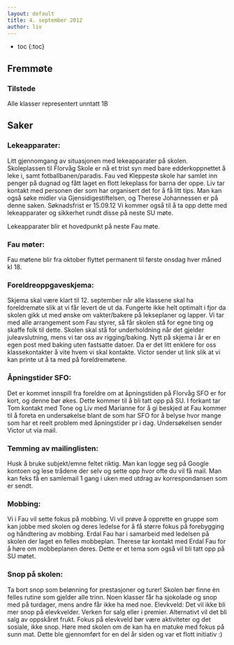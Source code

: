 ```yaml
---
layout: default
title: 4. september 2012
author: liv
---
```



* toc
{:toc}

Fremmøte
--------

### Tilstede

Alle klasser representert unntatt 1B

Saker
-----

### Lekeapparater:

Litt gjennomgang av situasjonen med lekeapparater på skolen.
Skoleplassen til Florvåg Skole er nå et trist syn med bare
edderkoppnettet å leke i, samt fotballbanen/paradis. Fau ved Kleppestø
skole har samlet inn penger på dugnad og fått laget en flott lekeplass
for barna der oppe. Liv tar kontakt med personen der som har organisert
det for å få litt tips. Man kan også søke midler via
Gjensidigestiftelsen, og Therese Johannessen er på denne saken.
Søknadsfrist er 15.09.12 Vi kommer også til å ta opp dette med
lekeapparater og sikkerhet rundt disse på neste SU møte.

Lekeapparater blir et hovedpunkt på neste Fau møte.

### Fau møter:

Fau møtene blir fra oktober flyttet permanent til første onsdag hver
måned kl 18.

### Foreldreoppgaveskjema:

Skjema skal være klart til 12. september når alle klassene skal ha
foreldremøte slik at vi får levert de ut da. Fungerte ikke helt optimalt
i fjor da skolen gikk ut med ønske om vakter/bakere på lekseplaner og
lapper. Vi tar med alle arrangement som Fau styrer, så får skolen stå
for egne ting og skaffe folk til dette. Skolen skal stå for
underholdning når det gjelder juleavslutning, mens vi tar oss av
rigging/baking. Nytt på skjema i år er en egen post med baking uten
fastsatte datoer. Da er det litt enklere for oss klassekontakter å vite
hvem vi skal kontakte. Victor sender ut link slik at vi kan printe ut å
ta med på foreldremøtene.

### Åpningstider SFO:

Det er kommet innspill fra foreldre om at åpningstiden på Florvåg SFO er
for kort, og denne bør økes. Dette kommer til å bli tatt opp på SU. I
forkant tar Tom kontakt med Tone og Liv med Marianne for å gi beskjed at
Fau kommer til å foreta en undersøkelse blant de som har SFO for å
belyse hvor mange som har et reelt problem med åpningstider pr i dag.
Undersøkelsen sender Victor ut via mail.

### Temming av mailinglisten:

Husk å bruke subjekt/emne feltet riktig. Man kan logge seg på Google
kontoen og lese trådene der selv og sette opp hvor ofte du vil få mail.
Man kan feks få en samlemail 1 gang i uken med utdrag av korrespondansen
som er sendt.

### Mobbing:

Vi i Fau vil sette fokus på mobbing. Vi vil prøve å opprette en gruppe
som kan jobbe med skolen og deres ledelse for å få større fokus på
forebygging og håndtering av mobbing. Erdal Fau har i samarbeid med
ledelsen på skolen der laget en felles mobbeplan. Therese tar kontakt
med Erdal Fau for å høre om mobbeplanen deres. Dette er et tema som også
vil bli tatt opp på SU møtet.

### Snop på skolen:

Ta bort snop som belønning for prestasjoner og turer! Skolen bør finne
èn felles rutine som gjelder alle trinn. Noen klasser får ha sjokolade
og snop med på turdager, mens andre får ikke ha med noe. Elevkveld: Det
vil ikke bli mer snop på elevkvelder. Verken for salg eller i premier.
Alternativt vil det bli salg av oppskåret frukt. Fokus på elevkveld bør
være aktiviteter og det sosiale, ikke snop. Høre med skolen om de kan ha
en matuke med fokus på sunn mat. Dette ble gjennomført for en del år
siden og var et flott initiativ :)
